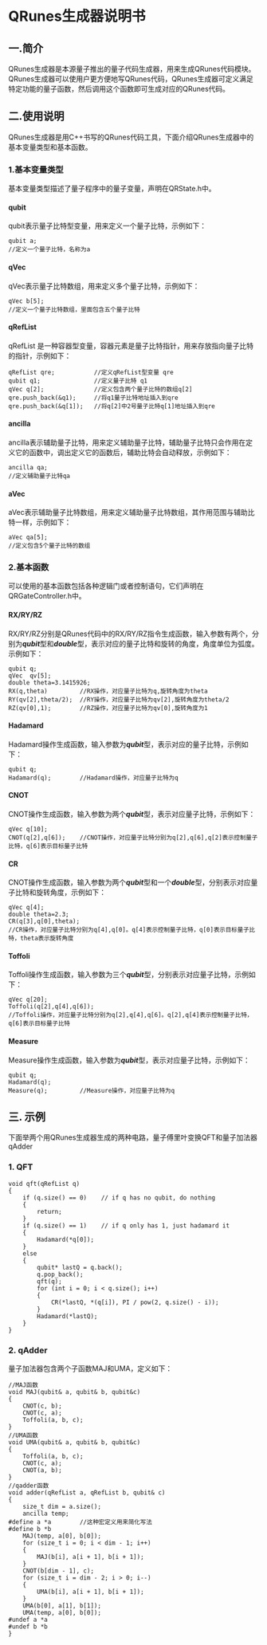 # QRunes生成器说明书

## 一.简介

QRunes生成器是本源量子推出的量子代码生成器，用来生成QRunes代码模块。QRunes生成器可以使用户更方便地写QRunes代码，QRunes生成器可定义满足特定功能的量子函数，然后调用这个函数即可生成对应的QRunes代码。

## 二.使用说明

QRunes生成器是用C\+\+书写的QRunes代码工具，下面介绍QRunes生成器中的基本变量类型和基本函数。

### 1.基本变量类型

基本变量类型描述了量子程序中的量子变量，声明在QRState.h中。

#### qubit
qubit表示量子比特型变量，用来定义一个量子比特，示例如下：

    qubit a;
    //定义一个量子比特，名称为a
#### qVec
qVec表示量子比特数组，用来定义多个量子比特，示例如下：

    qVec b[5];
    //定义一个量子比特数组，里面包含五个量子比特
#### qRefList
qRefList 是一种容器型变量，容器元素是量子比特指针，用来存放指向量子比特的指针，示例如下：

    qRefList qre;           //定义qRefList型变量 qre
    qubit q1;               //定义量子比特 q1
    qVec q[2];              //定义包含两个量子比特的数组q[2]
    qre.push_back(&q1);     //将q1量子比特地址插入到qre
    qre.push_back(&q[1]);   //将q[2]中2号量子比特q[1]地址插入到qre
    
#### ancilla
ancilla表示辅助量子比特，用来定义辅助量子比特，辅助量子比特只会作用在定义它的函数中，调出定义它的函数后，辅助比特会自动释放，示例如下：

    ancilla qa;
    //定义辅助量子比特qa
#### aVec
aVec表示辅助量子比特数组，用来定义辅助量子比特数组，其作用范围与辅助比特一样，示例如下：

    aVec qa[5];
    //定义包含5个量子比特的数组
    
### 2.基本函数

可以使用的基本函数包括各种逻辑门或者控制语句，它们声明在QRGateController.h中。

#### RX/RY/RZ
RX/RY/RZ分别是QRunes代码中的RX/RY/RZ指令生成函数，输入参数有两个，分别为***qubit***型和***double***型，表示对应的量子比特和旋转的角度，角度单位为弧度。示例如下：

    qubit q;
    qVec  qv[5];
    double theta=3.1415926;
    RX(q,theta)         //RX操作，对应量子比特为q,旋转角度为theta  
    RY(qv[2],theta/2);  //RY操作，对应量子比特为qv[2],旋转角度为theta/2
    RZ(qv[0],1);        //RZ操作，对应量子比特为qv[0],旋转角度为1
#### Hadamard
Hadamard操作生成函数，输入参数为***qubit***型，表示对应的量子比特，示例如下：

    qubit q;
    Hadamard(q);        //Hadamard操作，对应量子比特为q
#### CNOT
CNOT操作生成函数，输入参数为两个***qubit***型，表示对应量子比特，示例如下：

    qVec q[10];
    CNOT(q[2],q[6]);    //CNOT操作，对应量子比特分别为q[2],q[6],q[2]表示控制量子比特，q[6]表示目标量子比特
#### CR
CNOT操作生成函数，输入参数为两个***qubit***型和一个***double***型，分别表示对应量子比特和旋转角度，示例如下：

    qVec q[4];
    double theta=2.3;
    CR(q[3],q[0],theta);
    //CR操作，对应量子比特分别为q[4],q[0]。q[4]表示控制量子比特，q[0]表示目标量子比特，theta表示旋转角度
#### Toffoli
Toffoli操作生成函数，输入参数为三个***qubit***型，分别表示对应量子比特，示例如下：

    qVec q[20];
    Toffoli(q[2],q[4],q[6]);
    //Toffoli操作，对应量子比特分别为q[2],q[4],q[6]。q[2],q[4]表示控制量子比特，q[6]表示目标量子比特
#### Measure
Measure操作生成函数，输入参数为***qubit***型，表示对应量子比特，示例如下：

    qubit q;
    Hadamard(q);
    Measure(q);         //Measure操作，对应量子比特为q
## 三. 示例
下面举两个用QRunes生成器生成的两种电路，量子傅里叶变换QFT和量子加法器qAdder
### 1. QFT

    void qft(qRefList q)
    {
        if (q.size() == 0)    // if q has no qubit, do nothing
        {
            return;
        }
        if (q.size() == 1)    // if q only has 1, just hadamard it
        {
            Hadamard(*q[0]);
        }
        else
        {
            qubit* lastQ = q.back();
            q.pop_back();
            qft(q);
            for (int i = 0; i < q.size(); i++)
            {
                CR(*lastQ, *(q[i]), PI / pow(2, q.size() - i));
            }
            Hadamard(*lastQ);
        }
    }



### 2. qAdder
量子加法器包含两个子函数MAJ和UMA，定义如下：

    //MAJ函数
    void MAJ(qubit& a, qubit& b, qubit&c)
    {
        CNOT(c, b);
        CNOT(c, a);
        Toffoli(a, b, c);
    }
    //UMA函数
    void UMA(qubit& a, qubit& b, qubit&c)
    {
        Toffoli(a, b, c);
        CNOT(c, a);
        CNOT(a, b);
    }
    //qadder函数
    void adder(qRefList a, qRefList b, qubit& c)
    {
        size_t dim = a.size();
        ancilla temp;
    #define a *a        //这种宏定义用来简化写法
    #define b *b
        MAJ(temp, a[0], b[0]);
        for (size_t i = 0; i < dim - 1; i++)
        {
            MAJ(b[i], a[i + 1], b[i + 1]);
        }
        CNOT(b[dim - 1], c);
        for (size_t i = dim - 2; i > 0; i--)
        {
            UMA(b[i], a[i + 1], b[i + 1]);
        }
        UMA(b[0], a[1], b[1]);
        UMA(temp, a[0], b[0]);
    #undef a *a
    #undef b *b
    }
    
    